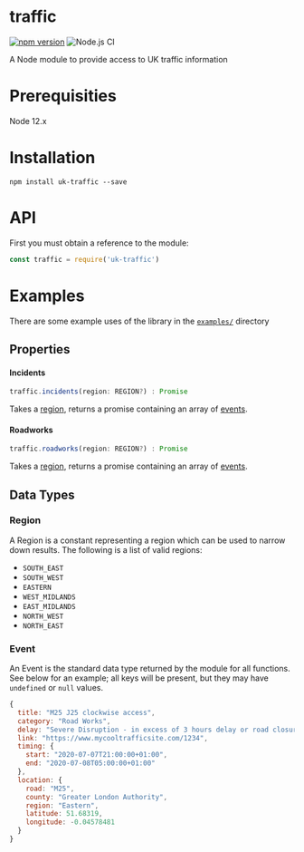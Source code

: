# traffic
[![npm version](https://badge.fury.io/js/uk-traffic.svg)](https://badge.fury.io/js/uk-traffic)
![Node.js CI](https://github.com/AlexChesters/traffic/workflows/Node.js%20CI/badge.svg)

A Node module to provide access to UK traffic information

# Prerequisities
Node 12.x

# Installation
`npm install uk-traffic --save`

# API
First you must obtain a reference to the module:
```javascript
const traffic = require('uk-traffic')
```

# Examples
There are some example uses of the library in the [`examples/`](./examples)
directory

## Properties

#### Incidents
```javascript
traffic.incidents(region: REGION?) : Promise
```
Takes a [region](#region), returns a promise containing an array of [events](#event).

#### Roadworks
```javascript
traffic.roadworks(region: REGION?) : Promise
```
Takes a [region](#region), returns a promise containing an array of [events](#event).

## Data Types
### Region
A Region is a constant representing a region which can be used to
narrow down results. The following is a list of valid regions:
* `SOUTH_EAST`
* `SOUTH_WEST`
* `EASTERN`
* `WEST_MIDLANDS`
* `EAST_MIDLANDS`
* `NORTH_WEST`
* `NORTH_EAST`

### Event
An Event is the standard data type returned by the module for all
functions. See below for an example; all keys will be present, but they may have
`undefined` or `null` values.
```javascript
{
  title: "M25 J25 clockwise access",
  category: "Road Works",
  delay: "Severe Disruption - in excess of 3 hours delay or road closure",
  link: "https://www.mycooltrafficsite.com/1234",
  timing: {
    start: "2020-07-07T21:00:00+01:00",
    end: "2020-07-08T05:00:00+01:00"
  },
  location: {
    road: "M25",
    county: "Greater London Authority",
    region: "Eastern",
    latitude: 51.68319,
    longitude: -0.04578481
  }
}
```

